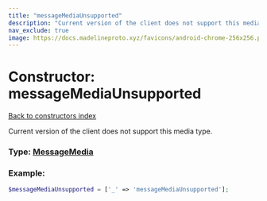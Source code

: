 ```yaml
---
title: "messageMediaUnsupported"
description: "Current version of the client does not support this media type."
nav_exclude: true
image: https://docs.madelineproto.xyz/favicons/android-chrome-256x256.png
---
```

# Constructor: messageMediaUnsupported  
[Back to constructors index](/API_docs/constructors/index.md)



Current version of the client does not support this media type.




### Type: [MessageMedia](/API_docs/types/MessageMedia.md)


### Example:

```php
$messageMediaUnsupported = ['_' => 'messageMediaUnsupported'];
```  
